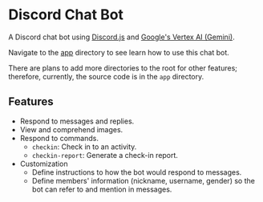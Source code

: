 # Discord Chat Bot

A Discord chat bot using [Discord.js](https://discord.js.org/) and [Google's Vertex AI (Gemini)](https://cloud.google.com/vertex-ai/).

Navigate to the [app](./app) directory to see learn how to use this chat bot.

There are plans to add more directories to the root for other features; therefore, currently, the source code is in the `app` directory.

## Features

- Respond to messages and replies.
- View and comprehend images.
- Respond to commands.
  - `checkin`: Check in to an activity.
  - `checkin-report`: Generate a check-in report.
- Customization
  - Define instructions to how the bot would respond to messages.
  - Define members' information (nickname, username, gender) so the bot can refer to and mention in messages.

